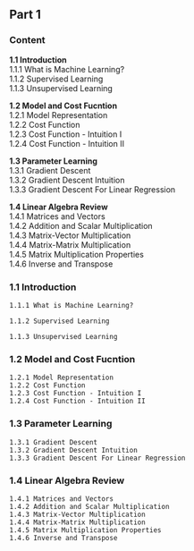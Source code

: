 ## Part 1
### Content  

**1.1 Introduction**  
1.1.1 What is Machine Learning?  
1.1.2 Supervised Learning  
1.1.3 Unsupervised Learning  

**1.2 Model and Cost Fucntion**  
1.2.1 Model Representation  
1.2.2 Cost Function  
1.2.3 Cost Function - Intuition I  
1.2.4 Cost Function - Intuition II  

**1.3 Parameter Learning**  
1.3.1 Gradient Descent  
1.3.2 Gradient Descent Intuition  
1.3.3 Gradient Descent For Linear Regression  

**1.4 Linear Algebra Review**  
1.4.1 Matrices and Vectors  
1.4.2 Addition and Scalar Multiplication  
1.4.3 Matrix-Vector Multiplication  
1.4.4 Matrix-Matrix Multiplication  
1.4.5 Matrix Multiplication Properties  
1.4.6 Inverse and Transpose  


### 1\.1 Introduction
	1.1.1 What is Machine Learning?  
	
	1.1.2 Supervised Learning  
	
	1.1.3 Unsupervised Learning  
	
### 1.2 Model and Cost Fucntion
	1.2.1 Model Representation  
	1.2.2 Cost Function  
	1.2.3 Cost Function - Intuition I  
	1.2.4 Cost Function - Intuition II    



### 1.3 Parameter Learning
	1.3.1 Gradient Descent  
	1.3.2 Gradient Descent Intuition  
	1.3.3 Gradient Descent For Linear Regression  

	

### 1.4 Linear Algebra Review
	1.4.1 Matrices and Vectors  
	1.4.2 Addition and Scalar Multiplication  
	1.4.3 Matrix-Vector Multiplication  
	1.4.4 Matrix-Matrix Multiplication  
	1.4.5 Matrix Multiplication Properties  
	1.4.6 Inverse and Transpose    

	
	













 